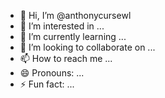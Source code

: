 - 👋 Hi, I’m @anthonycursewl
- 👀 I’m interested in ...
- 🌱 I’m currently learning ...
- 💞️ I’m looking to collaborate on ...
- 📫 How to reach me ...
- 😄 Pronouns: ...
- ⚡ Fun fact: ...

<!---
anthonycursewl/anthonycursewl is a ✨ special ✨ repository because its `README.md` (this file) appears on your GitHub profile.
You can click the Preview link to take a look at your changes.
--->
